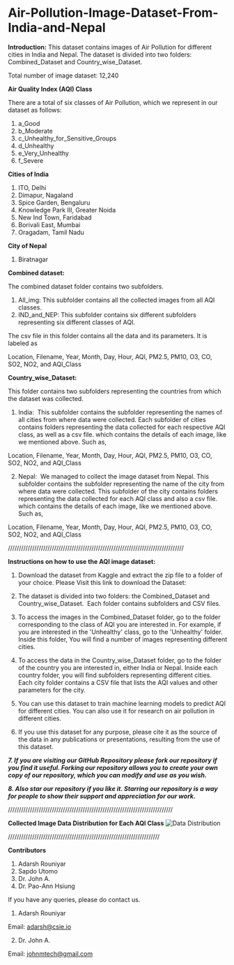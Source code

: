 # Air-Pollution-Image-Dataset-From-India-and-Nepal

**Introduction:**
This dataset contains images of Air Pollution for different cities in India and Nepal.
The dataset is divided into two folders: Combined_Dataset and Country_wise_Dataset.

Total number of image dataset: 12,240

**Air Quality Index (AQI) Class**

There are a total of six classes of Air Pollution, which we represent in our dataset as follows:

1. a_Good
2. b_Moderate
3. c_Unhealthy_for_Sensitive_Groups
4. d_Unhealthy
5. e_Very_Unhealthy
6. f_Severe

**Cities of India**

1. ITO, Delhi
2. Dimapur, Nagaland
3. Spice Garden, Bengaluru
4. Knowledge  Park III, Greater Noida
5. New Ind Town, Faridabad
6. Borivali East, Mumbai
7. Oragadam, Tamil Nadu

**City of Nepal**
1. Biratnagar



**Combined dataset:**

The combined dataset folder contains two subfolders.
1. All_img: This subfolder contains all the collected images from all AQI classes.
2. IND_and_NEP: This subfolder contains six different subfolders representing six different classes of AQI.

The csv file in this folder contains all the data and its parameters.
It is labeled as

Location, Filename, Year, Month, Day, Hour, AQI, PM2.5, PM10, O3, CO, SO2, NO2, and AQI_Class

**Country_wise_Dataset:**

This folder contains two subfolders representing the countries from which the dataset was collected.

1. India: 
This subfolder contains the subfolder representing the names of all cities from where data were collected.
Each subfolder of cities contains folders representing the data collected for each respective AQI class, as well as a csv file.
which contains the details of each image, like we mentioned above.
Such as,

Location, Filename, Year, Month, Day, Hour, AQI, PM2.5, PM10, O3, CO, SO2, NO2, and AQI_Class


2. Nepal: 
We managed to collect the image dataset from Nepal.
This subfolder contains the subfolder representing the name of the city from where data were collected.
This subfolder of the city contains folders representing the data collected for each AQI class and also a csv file.
which contains the details of each image, like we mentioned above.
Such as,

Location, Filename, Year, Month, Day, Hour, AQI, PM2.5, PM10, O3, CO, SO2, NO2, and AQI_Class

////////////////////////////////////////////////////////////////////////////////


****Instructions on how to use the AQI image dataset:****

1. Download the dataset from Kaggle and extract the zip file to a folder of your choice. Please Visit this link to download the Dataset:


2. The dataset is divided into two folders: the Combined_Dataset and Country_wise_Dataset. 
Each folder contains subfolders and CSV files.

3. To access the images in the Combined_Dataset folder, go to the folder corresponding to the class of AQI you are interested in.
For example, if you are interested in the 'Unhealthy' class, go to the 'Unhealthy' folder. Inside this folder,
You will find a number of images representing different cities.

4. To access the data in the Country_wise_Dataset folder, go to the folder of the country you are interested in, either India or Nepal.
Inside each country folder, you will find subfolders representing different cities.
Each city folder contains a CSV file that lists the AQI values and other parameters for the city.

5. You can use this dataset to train machine learning models to predict AQI for different cities.
You can also use it for research on air pollution in different cities.

6. If you use this dataset for any purpose, please cite it as the source of the data in any publications or presentations,
resulting from the use of this dataset.

***7. If you are visiting our GitHub Repository please fork our repository if you find it useful. Forking our repository allows you to create your own copy of our repository, which you can modify and use as you wish.***

***8. Also star our repository if you like it. Starring our repository is a way for people to show their support and appreciation for our work.***

///////////////////////////////////////////////////////////////////////////

**Collected Image Data Distribution for Each AQI Class**
![Data Distribution](https://user-images.githubusercontent.com/111570911/232965276-6c7e5726-308c-478d-a9cd-3654de8a3835.png)


/////////////////////////////////////////////////////////////////////

**Contributors**
1. Adarsh Rouniyar
2. Sapdo Utomo
3. Dr. John A.
4. Dr. Pao-Ann Hsiung


If you have any queries, please do contact us.
1. Adarsh Rouniyar

Email: adarsh@csie.io

2. Dr. John A.

Email: johnmtech@gmail.com 
